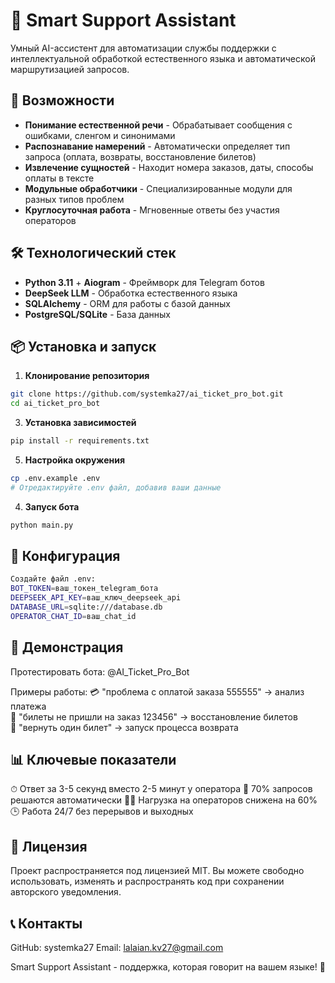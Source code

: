 # 🤖 Smart Support Assistant

Умный AI-ассистент для автоматизации службы поддержки с интеллектуальной обработкой естественного языка и автоматической маршрутизацией запросов.

## 🚀 Возможности

- **Понимание естественной речи** - Обрабатывает сообщения с ошибками, сленгом и синонимами
- **Распознавание намерений** - Автоматически определяет тип запроса (оплата, возвраты, восстановление билетов)
- **Извлечение сущностей** - Находит номера заказов, даты, способы оплаты в тексте
- **Модульные обработчики** - Специализированные модули для разных типов проблем
- **Круглосуточная работа** - Мгновенные ответы без участия операторов

## 🛠 Технологический стек

- **Python 3.11** + **Aiogram** - Фреймворк для Telegram ботов
- **DeepSeek LLM** - Обработка естественного языка
- **SQLAlchemy** - ORM для работы с базой данных
- **PostgreSQL/SQLite** - База данных


## 📦 Установка и запуск

1. **Клонирование репозитория**
```bash
git clone https://github.com/systemka27/ai_ticket_pro_bot.git
cd ai_ticket_pro_bot
```

3. **Установка зависимостей**
```bash
pip install -r requirements.txt
```

5. **Настройка окружения**
```bash
cp .env.example .env
# Отредактируйте .env файл, добавив ваши данные
```

4. **Запуск бота**
```bash
python main.py
```

## 🔧 Конфигурация
```bash
Создайте файл .env:
BOT_TOKEN=ваш_токен_telegram_бота
DEEPSEEK_API_KEY=ваш_ключ_deepseek_api
DATABASE_URL=sqlite:///database.db
OPERATOR_CHAT_ID=ваш_chat_id
```

## 🎯 Демонстрация
Протестировать бота: @AI_Ticket_Pro_Bot

Примеры работы:
💳 "проблема с оплатой заказа 555555" → анализ платежа  
🎫 "билеты не пришли на заказ 123456" → восстановление билетов  
🔄 "вернуть один билет" → запуск процесса возврата  

## 📊 Ключевые показатели
⏱ Ответ за 3-5 секунд вместо 2-5 минут у оператора
🤖 70% запросов решаются автоматически
👨💼 Нагрузка на операторов снижена на 60%
🕒 Работа 24/7 без перерывов и выходных

## 🪪 Лицензия
Проект распространяется под лицензией MIT.
Вы можете свободно использовать, изменять и распространять код при сохранении авторского уведомления.

## 📞 Контакты
GitHub: systemka27
Email: lalaian.kv27@gmail.com


Smart Support Assistant - поддержка, которая говорит на вашем языке! 🚀   
